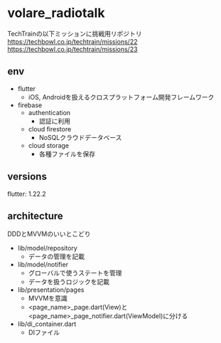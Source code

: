 # volare_radiotalk

TechTrainの以下ミッションに挑戦用リポジトリ  
https://techbowl.co.jp/techtrain/missions/22  
https://techbowl.co.jp/techtrain/missions/23  

## env
* flutter
  * iOS, Androidを扱えるクロスプラットフォーム開発フレームワーク
* firebase
  * authentication
    * 認証に利用
  * cloud firestore
    * NoSQLクラウドデータベース
  * cloud storage
    * 各種ファイルを保存

## versions

flutter: 1.22.2

## architecture
DDDとMVVMのいいとこどり
* lib/model/repository
  * データの管理を記載
* lib/model/notifier
  * グローバルで使うステートを管理
  * データを扱うロジックを記載
* lib/presentation/pages
  * MVVMを意識
  * <page_name>_page.dart(View)と<page_name>_page_notifier.dart(ViewModel)に分ける
* lib/di_container.dart
  * DIファイル
 
